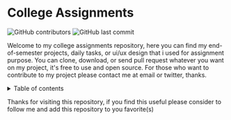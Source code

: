 # College Assignments
![GitHub contributors](https://img.shields.io/github/contributors/adityafajri/college-assignments?style=for-the-badge) ![GitHub last commit](https://img.shields.io/github/last-commit/adityafajri/college-assignments?style=for-the-badge)<br>

Welcome to my college assignments repository, here you can find my end-of-semester projects, daily tasks, or ui/ux design that i used for assignment purpose. You can clone, download, or send pull request whatever you want on my project, it's free to use and open source. For those who want to contribute to my project please contact me at email or twitter, thanks.
<details>
<summary>Table of contents</summary>
<ol>
  <li>
    <a href="https://github.com/adityafajri/college-assignments/tree/main/computer%20security" target="_blank">Computer Security</a><br>
     You can find some of my code that implement computer security field, such as vigenere chiper
  </li>
  <li>
    <a href="https://github.com/adityafajri/college-assignments/tree/main/mobile%20programming" target="_blank">Mobile Programming</a><br>
    Mostly project based assignments in android platform
  </li>
</ol>
</details>
  
Thanks for visiting this repository, if you find this useful please consider to follow me and add this repository to you favorite(s)
